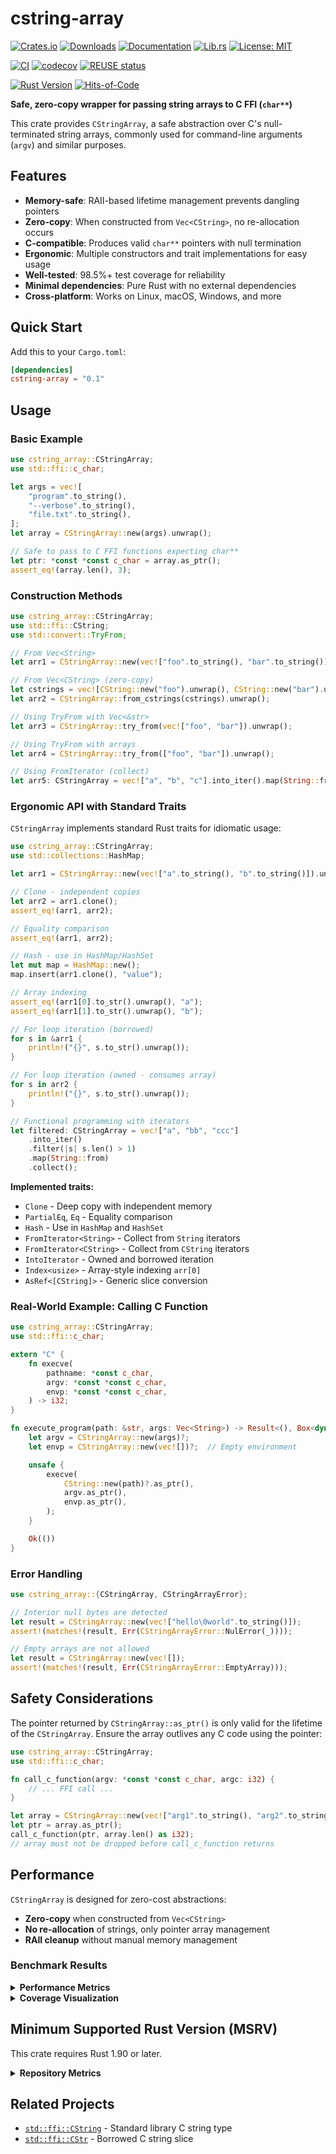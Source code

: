 # cstring-array

[![Crates.io](https://img.shields.io/crates/v/cstring-array.svg)](https://crates.io/crates/cstring-array)
[![Downloads](https://img.shields.io/crates/d/cstring-array.svg)](https://crates.io/crates/cstring-array)
[![Documentation](https://docs.rs/cstring-array/badge.svg)](https://docs.rs/cstring-array)
[![Lib.rs](https://img.shields.io/badge/lib.rs-cstring--array-blue)](https://lib.rs/crates/cstring-array)
[![License: MIT](https://img.shields.io/badge/License-MIT-blue.svg)](LICENSE)

[![CI](https://github.com/RAprogramm/cstring-array/workflows/CI/badge.svg)](https://github.com/RAprogramm/cstring-array/actions)
[![codecov](https://codecov.io/gh/RAprogramm/cstring-array/graph/badge.svg?token=7qIC3Impoa)](https://codecov.io/gh/RAprogramm/cstring-array)
[![REUSE status](https://api.reuse.software/badge/github.com/RAprogramm/cstring-array)](https://api.reuse.software/info/github.com/RAprogramm/cstring-array)

[![Rust Version](https://img.shields.io/badge/rust-1.90%2B-blue.svg)](https://www.rust-lang.org)
[![Hits-of-Code](https://hitsofcode.com/github/RAprogramm/cstring-array?branch=main)](https://hitsofcode.com/view/github/RAprogramm/cstring-array?branch=main)

**Safe, zero-copy wrapper for passing string arrays to C FFI (`char**`)**

This crate provides `CStringArray`, a safe abstraction over C's null-terminated string arrays, commonly used for command-line arguments (`argv`) and similar purposes.

## Features

- **Memory-safe**: RAII-based lifetime management prevents dangling pointers
- **Zero-copy**: When constructed from `Vec<CString>`, no re-allocation occurs
- **C-compatible**: Produces valid `char**` pointers with null termination
- **Ergonomic**: Multiple constructors and trait implementations for easy usage
- **Well-tested**: 98.5%+ test coverage for reliability
- **Minimal dependencies**: Pure Rust with no external dependencies
- **Cross-platform**: Works on Linux, macOS, Windows, and more

## Quick Start

Add this to your `Cargo.toml`:

```toml
[dependencies]
cstring-array = "0.1"
```

## Usage

### Basic Example

```rust
use cstring_array::CStringArray;
use std::ffi::c_char;

let args = vec![
    "program".to_string(),
    "--verbose".to_string(),
    "file.txt".to_string(),
];
let array = CStringArray::new(args).unwrap();

// Safe to pass to C FFI functions expecting char**
let ptr: *const *const c_char = array.as_ptr();
assert_eq!(array.len(), 3);
```

### Construction Methods

```rust
use cstring_array::CStringArray;
use std::ffi::CString;
use std::convert::TryFrom;

// From Vec<String>
let arr1 = CStringArray::new(vec!["foo".to_string(), "bar".to_string()]).unwrap();

// From Vec<CString> (zero-copy)
let cstrings = vec![CString::new("foo").unwrap(), CString::new("bar").unwrap()];
let arr2 = CStringArray::from_cstrings(cstrings).unwrap();

// Using TryFrom with Vec<&str>
let arr3 = CStringArray::try_from(vec!["foo", "bar"]).unwrap();

// Using TryFrom with arrays
let arr4 = CStringArray::try_from(["foo", "bar"]).unwrap();

// Using FromIterator (collect)
let arr5: CStringArray = vec!["a", "b", "c"].into_iter().map(String::from).collect();
```

### Ergonomic API with Standard Traits

`CStringArray` implements standard Rust traits for idiomatic usage:

```rust
use cstring_array::CStringArray;
use std::collections::HashMap;

let arr1 = CStringArray::new(vec!["a".to_string(), "b".to_string()]).unwrap();

// Clone - independent copies
let arr2 = arr1.clone();
assert_eq!(arr1, arr2);

// Equality comparison
assert_eq!(arr1, arr2);

// Hash - use in HashMap/HashSet
let mut map = HashMap::new();
map.insert(arr1.clone(), "value");

// Array indexing
assert_eq!(arr1[0].to_str().unwrap(), "a");
assert_eq!(arr1[1].to_str().unwrap(), "b");

// For loop iteration (borrowed)
for s in &arr1 {
    println!("{}", s.to_str().unwrap());
}

// For loop iteration (owned - consumes array)
for s in arr2 {
    println!("{}", s.to_str().unwrap());
}

// Functional programming with iterators
let filtered: CStringArray = vec!["a", "bb", "ccc"]
    .into_iter()
    .filter(|s| s.len() > 1)
    .map(String::from)
    .collect();
```

**Implemented traits:**
- `Clone` - Deep copy with independent memory
- `PartialEq`, `Eq` - Equality comparison
- `Hash` - Use in `HashMap` and `HashSet`
- `FromIterator<String>` - Collect from `String` iterators
- `FromIterator<CString>` - Collect from `CString` iterators
- `IntoIterator` - Owned and borrowed iteration
- `Index<usize>` - Array-style indexing `arr[0]`
- `AsRef<[CString]>` - Generic slice conversion

### Real-World Example: Calling C Function

```rust
use cstring_array::CStringArray;
use std::ffi::c_char;

extern "C" {
    fn execve(
        pathname: *const c_char,
        argv: *const *const c_char,
        envp: *const *const c_char,
    ) -> i32;
}

fn execute_program(path: &str, args: Vec<String>) -> Result<(), Box<dyn std::error::Error>> {
    let argv = CStringArray::new(args)?;
    let envp = CStringArray::new(vec![])?;  // Empty environment

    unsafe {
        execve(
            CString::new(path)?.as_ptr(),
            argv.as_ptr(),
            envp.as_ptr(),
        );
    }

    Ok(())
}
```

### Error Handling

```rust
use cstring_array::{CStringArray, CStringArrayError};

// Interior null bytes are detected
let result = CStringArray::new(vec!["hello\0world".to_string()]);
assert!(matches!(result, Err(CStringArrayError::NulError(_))));

// Empty arrays are not allowed
let result = CStringArray::new(vec![]);
assert!(matches!(result, Err(CStringArrayError::EmptyArray)));
```

## Safety Considerations

The pointer returned by `CStringArray::as_ptr()` is only valid for the lifetime of the `CStringArray`. Ensure the array outlives any C code using the pointer:

```rust
use cstring_array::CStringArray;
use std::ffi::c_char;

fn call_c_function(argv: *const *const c_char, argc: i32) {
    // ... FFI call ...
}

let array = CStringArray::new(vec!["arg1".to_string(), "arg2".to_string()]).unwrap();
let ptr = array.as_ptr();
call_c_function(ptr, array.len() as i32);
// array must not be dropped before call_c_function returns
```

## Performance

`CStringArray` is designed for zero-cost abstractions:

- **Zero-copy** when constructed from `Vec<CString>`
- **No re-allocation** of strings, only pointer array management
- **RAII cleanup** without manual memory management

### Benchmark Results

<details>
<summary><b>Performance Metrics</b></summary>

<!-- BENCHMARK_RESULTS_START -->
*Last updated: 2025-10-19 03:04:15 UTC*

#### Operations

| Benchmark | Time | Std Dev |
|-----------|------|---------|
| As Ptr | 0 ns | ±0 ns |
| Get | 0 ns | ±0 ns |
| Iter | 317 ns | ±0 ns |
| Try From Vec Str | 4.94 μs | ±15 ns |
| New From Iter | 7.07 μs | ±59 ns |

#### Construction Comparison

| Benchmark | Time | Std Dev |
|-----------|------|---------|
| Construction Comparison/Try From Vec Str | 5.22 μs | ±26 ns |
| Construction Comparison/From Vec New | 5.22 μs | ±10 ns |
| Construction Comparison/From Vec String | 5.25 μs | ±19 ns |

#### From Cstrings Zero Copy

| Benchmark | Time | Std Dev |
|-----------|------|---------|
| From Cstrings Zero Copy/10 | 206 ns | ±1 ns |
| From Cstrings Zero Copy/100 | 3.64 μs | ±10 ns |
| From Cstrings Zero Copy/1000 | 35.13 μs | ±59 ns |

#### Large Strings

| Benchmark | Time | Std Dev |
|-----------|------|---------|
| Large Strings/100 | 375 ns | ±1 ns |
| Large Strings/1000 | 1.50 μs | ±18 ns |
| Large Strings/10000 | 8.03 μs | ±21 ns |

#### New From Strings

| Benchmark | Time | Std Dev |
|-----------|------|---------|
| New From Strings/10 | 331 ns | ±11 ns |
| New From Strings/100 | 4.97 μs | ±11 ns |
| New From Strings/1000 | 48.51 μs | ±485 ns |
<!-- BENCHMARK_RESULTS_END -->

</details>

<details>
<summary><b>Coverage Visualization</b></summary>

### Sunburst Chart
The inner-most circle is the entire project, moving away from the center are folders then, finally, a single file. The size and color of each slice represents the number of statements and the coverage, respectively.

[![Sunburst](https://codecov.io/gh/RAprogramm/cstring-array/graphs/sunburst.svg?token=7qIC3Impoa)](https://codecov.io/gh/RAprogramm/cstring-array)

### Grid Chart
Each block represents a single file in the project. The size and color of each block is represented by the number of statements and the coverage, respectively.

[![Grid](https://codecov.io/gh/RAprogramm/cstring-array/graphs/tree.svg?token=7qIC3Impoa)](https://codecov.io/gh/RAprogramm/cstring-array)

### Icicle Chart
The top section represents the entire project, proceeding with folders and finally individual files. The size and color of each slice represents the number of statements and the coverage, respectively.

[![Icicle](https://codecov.io/gh/RAprogramm/cstring-array/graphs/icicle.svg?token=7qIC3Impoa)](https://codecov.io/gh/RAprogramm/cstring-array)

</details>

## Minimum Supported Rust Version (MSRV)

This crate requires Rust 1.90 or later.

<details>
<summary><b>Repository Metrics</b></summary>

<!-- TOKEI_METRICS_START -->
*Last updated: 2025-10-19 07:06:34 UTC*

### Code Statistics

| Language | Files | Lines | Code | Comments | Blanks |
|----------|-------|-------|------|----------|--------|
| Rust | 17 | 1831 | 1393 | 91 | 347 |
| TOML | 5 | 223 | 191 | 6 | 26 |
| YAML | 1 | 40 | 28 | 5 | 7 |
| JSON | 1 | 0 | 0 | 0 | 0 |
| Markdown | 4 | 552 | 0 | 378 | 174 |
| Plain Text | 2 | 139 | 0 | 123 | 16 |
| **Total** | **30** | **2785** | **1612** | **603** | **570** |
<!-- TOKEI_METRICS_END -->

### Test Coverage Breakdown

- **Unit Tests**: 34 tests (src/tests.rs)
- **Integration Tests**: 11 tests (tests/integration.rs)
- **Property Tests**: 12 tests (tests/property_tests.rs)
- **Trait Tests**: 17 tests (tests/traits.rs)
- **Documentation Tests**: 20 tests (inline examples)
- **Fuzz Targets**: 4 targets (libFuzzer-based)
- **Total**: 94 traditional tests + fuzzing

### Security & Quality

- **REUSE 3.3 Compliance**: 41/41 files (100%)
- **Code Coverage**: 98.5%+ (Codecov)
- **Unsafe Code Validation**: Miri testing enabled
- **Supply Chain Security**: cargo-deny + cargo-audit
- **Static Analysis**: CodeQL scanning

</details>

## Related Projects

- [`std::ffi::CString`](https://doc.rust-lang.org/std/ffi/struct.CString.html) - Standard library C string type
- [`std::ffi::CStr`](https://doc.rust-lang.org/std/ffi/struct.CStr.html) - Borrowed C string slice
